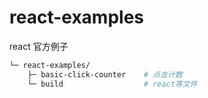 # react-examples

react 官方例子

``` bash
└─ react-examples/
    ├─ basic-click-counter    # 点击计数
    └─ build                  # react等文件
```